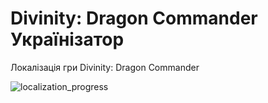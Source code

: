 # Divinity: Dragon Commander Українізатор

Локалізація гри Divinity: Dragon Commander

![localization_progress](https://img.shields.io/badge/localization_progress-16.24%25-green)
